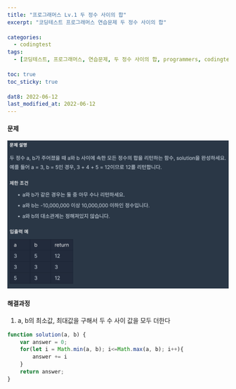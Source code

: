 ```yaml
---
title: "프로그래머스 Lv.1 두 정수 사이의 합"
excerpt: "코딩테스트 프로그래머스 연습문제 두 정수 사이의 합"

categories:
  - codingtest
tags:
  - [코딩테스트, 프로그래머스, 연습문제, 두 정수 사이의 합, programmers, codingtest, 코딩테스트 연습]

toc: true
toc_sticky: true
 
dat8: 2022-06-12
last_modified_at: 2022-06-12
---
```


#### 문제
![27](/assets/images/27.png)

#### 해결과정
1. a, b의 최소값, 최대값을 구해서 두 수 사이 값을 모두 더한다

```javascript
function solution(a, b) {
    var answer = 0;
    for(let i = Math.min(a, b); i<=Math.max(a, b); i++){
        answer += i
    }
    return answer;
}
```
